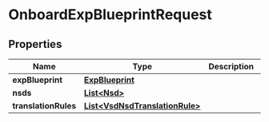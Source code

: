 
# OnboardExpBlueprintRequest

## Properties
Name | Type | Description | Notes
------------ | ------------- | ------------- | -------------
**expBlueprint** | [**ExpBlueprint**](ExpBlueprint.md) |  |  [optional]
**nsds** | [**List&lt;Nsd&gt;**](Nsd.md) |  |  [optional]
**translationRules** | [**List&lt;VsdNsdTranslationRule&gt;**](VsdNsdTranslationRule.md) |  |  [optional]



